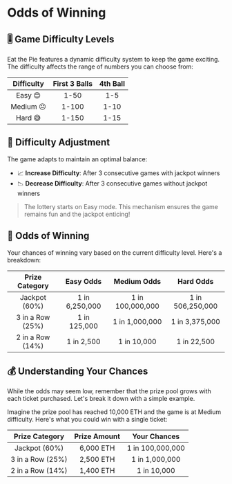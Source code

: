 # Odds of Winning

## 🎚️ Game Difficulty Levels

Eat the Pie features a dynamic difficulty system to keep the game exciting. The difficulty affects the range of numbers you can choose from:

| Difficulty | First 3 Balls | 4th Ball |
| :--------: | :-----------: | :------: |
|  Easy 😊   |     1-50      |   1-5    |
| Medium 😐  |     1-100     |   1-10   |
|  Hard 😅   |     1-150     |   1-15   |

## 🔄 Difficulty Adjustment

The game adapts to maintain an optimal balance:

- 📈 **Increase Difficulty**: After 3 consecutive games with jackpot winners
- 📉 **Decrease Difficulty**: After 3 consecutive games without jackpot winners

> The lottery starts on Easy mode. This mechanism ensures the game remains fun and the jackpot enticing!

## 🧮 Odds of Winning

Your chances of winning vary based on the current difficulty level. Here's a breakdown:

|  Prize Category  |   Easy Odds    |   Medium Odds    |    Hard Odds     |
| :--------------: | :------------: | :--------------: | :--------------: |
|  Jackpot (60%)   | 1 in 6,250,000 | 1 in 100,000,000 | 1 in 506,250,000 |
| 3 in a Row (25%) |  1 in 125,000  |  1 in 1,000,000  |  1 in 3,375,000  |
| 2 in a Row (14%) |   1 in 2,500   |   1 in 10,000    |   1 in 22,500    |

## 💰 Understanding Your Chances

While the odds may seem low, remember that the prize pool grows with each ticket purchased. Let's break it down with a simple example.

Imagine the prize pool has reached 10,000 ETH and the game is at Medium difficulty. Here's what you could win with a single ticket:

|  Prize Category  | Prize Amount |   Your Chances   |
| :--------------: | :----------: | :--------------: |
|  Jackpot (60%)   |  6,000 ETH   | 1 in 100,000,000 |
| 3 in a Row (25%) |  2,500 ETH   |  1 in 1,000,000  |
| 2 in a Row (14%) |  1,400 ETH   |   1 in 10,000    |
